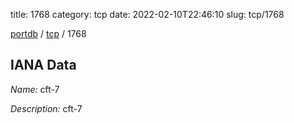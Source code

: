 title: 1768
category: tcp
date: 2022-02-10T22:46:10
slug: tcp/1768

[portdb](/) / [tcp](/category/tcp.html) / 1768


## IANA Data

_Name:_ cft-7

_Description:_ cft-7


